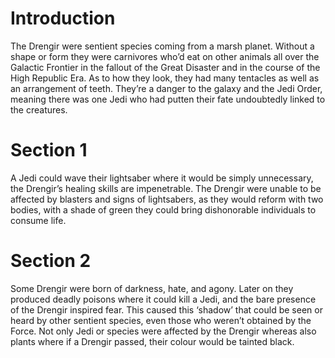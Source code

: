 # Introduction

The Drengir were sentient species coming from a marsh planet.
Without a shape or form they were carnivores who’d eat on other animals all over the Galactic Frontier in the fallout of the Great Disaster and in the course of the High Republic Era.
As to how they look, they had many tentacles as well as an arrangement of teeth.
They’re a danger to the galaxy and the Jedi Order, meaning there was one Jedi who had putten their fate undoubtedly linked to the creatures.

# Section 1

A Jedi could wave their lightsaber where it would be simply unnecessary, the Drengir’s healing skills are impenetrable.
The Drengir were unable to be affected by blasters and signs of lightsabers, as they would reform with two bodies, with a shade of green they could bring dishonorable individuals to consume life.

# Section 2

Some Drengir were born of darkness, hate, and agony.
Later on they produced deadly poisons where it could kill a Jedi, and the bare presence of the Drengir inspired fear.
This caused this ‘shadow’ that could be seen or heard  by other sentient species, even those who weren’t obtained by the Force.
Not only Jedi or species were affected by the Drengir whereas also plants where if a Drengir passed, their colour would be tainted black.
